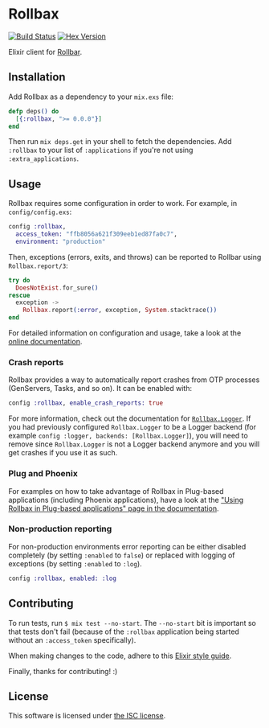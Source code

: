 # Rollbax

[![Build Status](https://travis-ci.org/ForzaElixir/rollbax.svg?branch=master "Build Status")](https://travis-ci.org/ForzaElixir/rollbax)
[![Hex Version](https://img.shields.io/hexpm/v/rollbax.svg "Hex Version")](https://hex.pm/packages/rollbax)

Elixir client for [Rollbar](https://rollbar.com).

## Installation

Add Rollbax as a dependency to your `mix.exs` file:

```elixir
defp deps() do
  [{:rollbax, ">= 0.0.0"}]
end
```

Then run `mix deps.get` in your shell to fetch the dependencies. Add `:rollbax` to your list of `:applications` if you're not using `:extra_applications`.

## Usage

Rollbax requires some configuration in order to work. For example, in `config/config.exs`:

```elixir
config :rollbax,
  access_token: "ffb8056a621f309eeb1ed87fa0c7",
  environment: "production"
```

Then, exceptions (errors, exits, and throws) can be reported to Rollbar using `Rollbax.report/3`:

```elixir
try do
  DoesNotExist.for_sure()
rescue
  exception ->
    Rollbax.report(:error, exception, System.stacktrace())
end
```

For detailed information on configuration and usage, take a look at the [online documentation](http://hexdocs.pm/rollbax).

### Crash reports

Rollbax provides a way to automatically report crashes from OTP processes (GenServers, Tasks, and so on). It can be enabled with:

```elixir
config :rollbax, enable_crash_reports: true
```

For more information, check out the documentation for [`Rollbax.Logger`](http://hexdocs.pm/rollbax/Rollbax.Logger.html).
If you had previously configured `Rollbax.Logger` to be a Logger backend (for example `config :logger, backends: [Rollbax.Logger]`), you will need to remove since `Rollbax.Logger` is not a Logger backend anymore and you will get crashes if you use it as such.

### Plug and Phoenix

For examples on how to take advantage of Rollbax in Plug-based applications (including Phoenix applications), have a look at the ["Using Rollbax in Plug-based applications" page in the documentation](http://hexdocs.pm/rollbax/using-rollbax-in-plug-based-applications.html).

### Non-production reporting

For non-production environments error reporting can be either disabled completely (by setting `:enabled` to `false`) or replaced with logging of exceptions (by setting `:enabled` to `:log`).

```elixir
config :rollbax, enabled: :log
```

## Contributing

To run tests, run `$ mix test --no-start`. The `--no-start` bit is important so that tests don't fail (because of the `:rollbax` application being started without an `:access_token` specifically).

When making changes to the code, adhere to this [Elixir style guide](https://github.com/lexmag/elixir-style-guide).

Finally, thanks for contributing! :)

## License

This software is licensed under [the ISC license](LICENSE).
